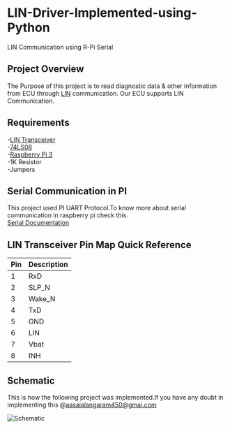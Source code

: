 # LIN-Driver-Implemented-using-Python
LIN Communication using R-Pi Serial 

## Project Overview

The Purpose of this project is to read diagnostic data & other information from ECU through [LIN](https://en.wikipedia.org/wiki/Local_Interconnect_Network) communication.
Our ECU supports LIN Communication.

## Requirements
-[LIN Transceiver](https://www.nxp.com/docs/en/data-sheet/TJA1020.pdf)\
-[74LS08](http://www.sycelectronica.com.ar/semiconductores/74LS08.pdf)\
-[Raspberry Pi 3](https://www.raspberrypi.org/products/raspberry-pi-3-model-b/)\
-1K Resistor\
-Jumpers

## Serial Communication in PI

This project used PI UART Protocol.To know more about serial communication in raspberry pi check this.\
[Serial Documentation](https://www.raspberrypi.org/documentation/configuration/uart.md)

## LIN Transceiver Pin Map Quick Reference

| Pin | Description |
| ----------- | ----------- |
| 1 | RxD |
| 2 | SLP_N |
| 3 | Wake_N |
| 4 | TxD |
| 5 | GND |
| 6 | LIN |
| 7 | Vbat |
| 8 | INH |

## Schematic

This is how the following project was implemented.If you have any doubt in implementing this @aasaialangaram450@gmai.com

![Schematic](https://user-images.githubusercontent.com/43054456/65871741-004d5100-e3ba-11e9-9830-ea4d8eb5a286.JPG)

